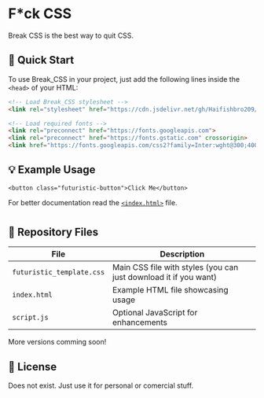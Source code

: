 
# F*ck CSS

Break CSS is the best way to quit CSS.

## 🚀 Quick Start

To use Break_CSS in your project, just add the following lines inside the `<head>` of your HTML:

```html
<!-- Load Break_CSS stylesheet -->
<link rel="stylesheet" href="https://cdn.jsdelivr.net/gh/Haifishbro209/Break_CSS@latest/futuristic_template.css">

<!-- Load required fonts -->
<link rel="preconnect" href="https://fonts.googleapis.com">
<link rel="preconnect" href="https://fonts.gstatic.com" crossorigin>
<link href="https://fonts.googleapis.com/css2?family=Inter:wght@300;400;500;600;700&family=JetBrains+Mono:wght@400;500&display=swap" rel="stylesheet">
```

## 💡 Example Usage
```<button class="futuristic-button">Click Me</button>```

For better documentation read the  [`<index.html>`](./index.html) file.

#

## 📄 Repository Files
| File                      | Description                          |
| ------------------------- | ------------------------------------ |
| `futuristic_template.css` | Main CSS file with styles (you can just download it if you want)         |
| `index.html`              | Example HTML file showcasing usage   |
| `script.js`               | Optional JavaScript for enhancements |

More versions comming soon! 

## 📄 License
Does not exist. Just use it for personal or comercial stuff.
